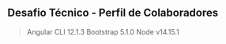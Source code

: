 ## Desafio Técnico - Perfil de Colaboradores
> Angular CLI 12.1.3
> Bootstrap 5.1.0
> Node v14.15.1

